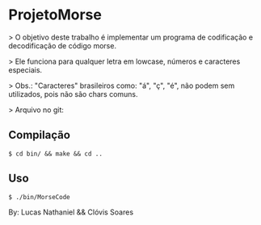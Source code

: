 # ProjetoMorse

<p> > O objetivo deste trabalho é implementar um programa de codificação e decodificação de código morse. </p>
<p> > Ele funciona para qualquer letra em lowcase, números e caracteres especiais. </p>
<p> > Obs.: "Caracteres" brasileiros como: "á", "ç", "é", não podem sem utilizados, pois não são chars comuns. </p>
<p> > Arquivo no git: <https://github.com/lucasnathaniel/ProjetoMorse> </p>

## Compilação

```
$ cd bin/ && make && cd ..
```

## Uso

```
$ ./bin/MorseCode
```
By: Lucas Nathaniel && Clóvis Soares
